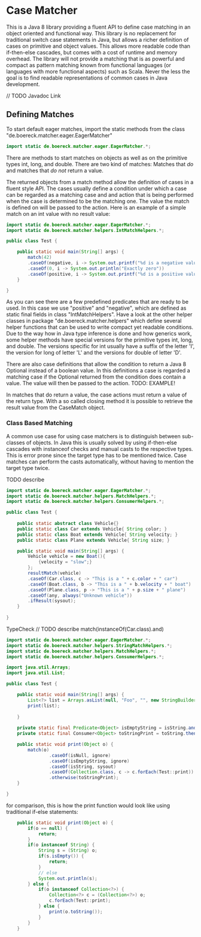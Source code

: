 Case Matcher
============
This is a Java 8 library providing a fluent API to define case matching in an object oriented and functional way. This library is no replacement for traditional switch case statements in Java, but allows a richer definition of cases on primitive and object values. This allows more readable code than if-then-else cascades, but comes with a cost of runtime and memory overhead. The library will not provide a matching that is as powerful and compact as pattern matching known from functional languages (or languages with more functional aspects) such as Scala. Never the less the goal is to find readable representations of common cases in Java development.

// TODO Javadoc Link

Defining Matches
----------------

To start default eager matches, import the static methods from the class "de.boereck.matcher.eager.EagerMatcher"

```java 
import static de.boereck.matcher.eager.EagerMatcher.*;
```

There are methods to start matches on objects as well as on the primitive types int, long, and double.
There are two kind of matches: Matches that *do* and matches that *do not* return a value.

The returned objects from a match method allow the definition of cases in a fluent style API. The cases usually define a condition under which a case can be regarded as a matching case and and action that is being performed when the case is determined to be the matching one. The value the match is defined on will be passed to the action. Here is an example of a simple match on an int value with no result value:

```java 
import static de.boereck.matcher.eager.EagerMatcher.*;
import static de.boereck.matcher.helpers.IntMatchHelpers.*;

public class Test {

    public static void main(String[] args) {
        match(42)
        .caseOf(negative, i -> System.out.printf("%d is a negative value", i))
        .caseOf(0, i -> System.out.println("Exactly zero"))
        .caseOf(positive, i -> System.out.printf("%d is a positive value", i));
    }

}
```

As you can see there are a few predefined predicates that are ready to be used. In this case we use "positive" and "negative", which are defined as static final fields in class "IntMatchHelpers". Have a look at the other helper classes in package "de.boereck.matcher.helpers" which define several helper functions that can be used to write compact yet readable conditions. Due to the way how in Java type inference is done and how generics work, some helper methods have special versions for the primitive types int, long, and double. The versions specific for int usually have a suffix of the letter 'I', the version for long of letter 'L' and the versions for double of letter 'D'.

There are also case definitions that allow the condition to return a Java 8 Optional instead of a boolean value. In this definitions a case is regarded a matching case if the Optional returned from the condition does contain a value. The value will then be passed to the action. TODO: EXAMPLE!

In matches that do return a value, the case actions must return a value of the return type. With a so called closing method it is possible to retrieve the result value from the CaseMatch object.

### Class Based Matching ###
A common use case for using case matchers is to distinguish between sub-classes of objects. In Java this is usually solved by using if-then-else cascades with instanceof checks and manual casts to the respective types. This is error prone since the target type has to be mentioned twice.
Case matches can perform the casts automatically, without having to mention the target type twice.

TODO describe 
```java 
import static de.boereck.matcher.eager.EagerMatcher.*;
import static de.boereck.matcher.helpers.MatchHelpers.*;
import static de.boereck.matcher.helpers.ConsumerHelpers.*;

public class Test {
    
    public static abstract class Vehicle{}
    public static class Car extends Vehicle{ String color; }
    public static class Boat extends Vehicle{ String velocity; }
    public static class Plane extends Vehicle{ String size; }

    public static void main(String[] args) {
        Vehicle vehicle = new Boat(){
            {velocity = "slow";}
        };
        resultMatch(vehicle)
        .caseOf(Car.class, c -> "This is a " + c.color + " car")
        .caseOf(Boat.class, b -> "This is a " + b.velocity + " boat")
        .caseOf(Plane.class, p -> "This is a " + p.size + " plane")
        .caseOf(any, always("Unknown vehicle"))
        .ifResult(sysout);
    }
    
}
```


TypeCheck
// TODO describe match(instanceOf(Car.class).and)

```java 
import static de.boereck.matcher.eager.EagerMatcher.*;
import static de.boereck.matcher.helpers.StringMatchHelpers.*;
import static de.boereck.matcher.helpers.MatchHelpers.*;
import static de.boereck.matcher.helpers.ConsumerHelpers.*;

import java.util.Arrays;
import java.util.List;

public class Test {

    public static void main(String[] args) {
        List<?> list = Arrays.asList(null, "Foo", "", new StringBuilder("Bar"));
        print(list);
        
    }
    
    private static final Predicate<Object> isEmptyString = isString.andTest(strIsEmpty);
    private static final Consumer<Object> toStringPrint = toString.thenDo(Test::print);

    public static void print(Object o) {
        match(o)
                .caseOf(isNull, ignore)
                .caseOf(isEmptyString, ignore)
                .caseOf(isString, sysout)
                .caseOf(Collection.class, c -> c.forEach(Test::print))
                .otherwise(toStringPrint);
    }

}

```

for comparison, this is how the print function would look like using traditional if-else statements:
```java 
    public static void print(Object o) {
        if(o == null) {
            return;
        }
        if(o instanceof String) {
            String s = (String) o;
            if(s.isEmpty()) {
                return;
            }
            // else
            System.out.println(s);
        } else {
            if(o instanceof Collection<?>) {
                Collection<?> c = (Collection<?>) o;
                c.forEach(Test::print);
            } else {
                print(o.toString());
            }
        }
    }
```
